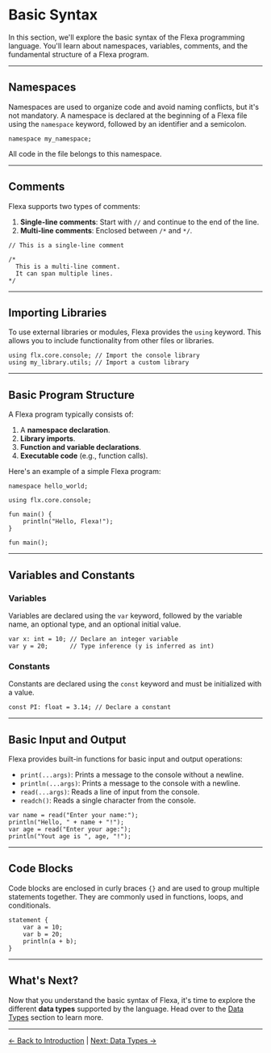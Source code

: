# Basic Syntax

In this section, we'll explore the basic syntax of the Flexa programming language. You'll learn about namespaces, variables, comments, and the fundamental structure of a Flexa program.

---

## Namespaces

Namespaces are used to organize code and avoid naming conflicts, but it's not mandatory. A namespace is declared at the beginning of a Flexa file using the `namespace` keyword, followed by an identifier and a semicolon.

```flexa
namespace my_namespace;
```

All code in the file belongs to this namespace.

---

## Comments

Flexa supports two types of comments:
1. **Single-line comments**: Start with `//` and continue to the end of the line.
2. **Multi-line comments**: Enclosed between `/*` and `*/`.

```flexa
// This is a single-line comment

/*
  This is a multi-line comment.
  It can span multiple lines.
*/
```

---

## Importing Libraries

To use external libraries or modules, Flexa provides the `using` keyword. This allows you to include functionality from other files or libraries.

```flexa
using flx.core.console; // Import the console library
using my_library.utils; // Import a custom library
```

---

## Basic Program Structure

A Flexa program typically consists of:
1. A **namespace declaration**.
2. **Library imports**.
3. **Function and variable declarations**.
4. **Executable code** (e.g., function calls).

Here's an example of a simple Flexa program:

```flexa
namespace hello_world;

using flx.core.console;

fun main() {
    println("Hello, Flexa!");
}

fun main();
```

---

## Variables and Constants

### Variables
Variables are declared using the `var` keyword, followed by the variable name, an optional type, and an optional initial value.

```flexa
var x: int = 10; // Declare an integer variable
var y = 20;      // Type inference (y is inferred as int)
```

### Constants
Constants are declared using the `const` keyword and must be initialized with a value.

```flexa
const PI: float = 3.14; // Declare a constant
```

---

## Basic Input and Output

Flexa provides built-in functions for basic input and output operations:
- `print(...args)`: Prints a message to the console without a newline.
- `println(...args)`: Prints a message to the console with a newline.
- `read(...args)`: Reads a line of input from the console.
- `readch()`: Reads a single character from the console.

```flexa
var name = read("Enter your name:");
println("Hello, " + name + "!");
var age = read("Enter your age:");
println("Yout age is ", age, "!");
```

---

## Code Blocks

Code blocks are enclosed in curly braces `{}` and are used to group multiple statements together. They are commonly used in functions, loops, and conditionals.

```flexa
statement {
    var a = 10;
    var b = 20;
    println(a + b);
}
```

---

## What's Next?

Now that you understand the basic syntax of Flexa, it's time to explore the different **data types** supported by the language. Head over to the [Data Types](data-types) section to learn more.

---

[← Back to Introduction](introduction) | [Next: Data Types →](data-types)
